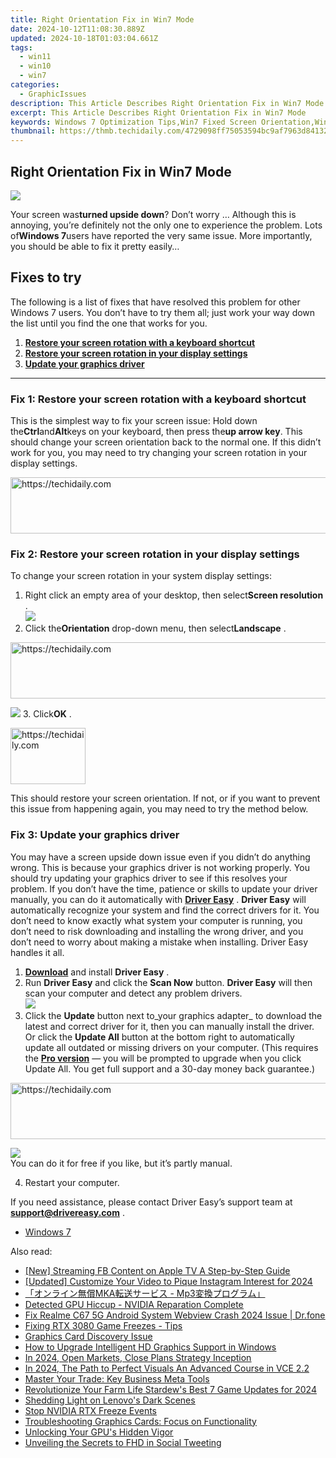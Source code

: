 ```yaml
---
title: Right Orientation Fix in Win7 Mode
date: 2024-10-12T11:08:30.889Z
updated: 2024-10-18T01:03:04.661Z
tags:
  - win11
  - win10
  - win7
categories:
  - GraphicIssues
description: This Article Describes Right Orientation Fix in Win7 Mode
excerpt: This Article Describes Right Orientation Fix in Win7 Mode
keywords: Windows 7 Optimization Tips,Win7 Fixed Screen Orientation,Windows 7 Display Settings Adjustment,Win7 Mode Orientation Correction Guide,Troubleshoot Win7 Display Orientation,Windows 7 Screen Alignment Fixes,Optimize Windows Display for Win7 Mode
thumbnail: https://thmb.techidaily.com/4729098ff75053594bc9af7963d84132dd5d779fe074b891a4ea943b993770f6.jpg
---
```


## Right Orientation Fix in Win7 Mode

![](https://images.drivereasy.com/wp-content/uploads/2018/10/img_5bd019d68ee9b-300x225.jpg)

Your screen was**turned upside down**? Don’t worry … Although this is annoying, you’re definitely not the only one to experience the problem. Lots of**Windows 7**users have reported the very same issue. More importantly, you should be able to fix it pretty easily…

## Fixes to try

The following is a list of fixes that have resolved this problem for other Windows 7 users. You don’t have to try them all; just work your way down the list until you find the one that works for you.

1. [**Restore your screen rotation with a keyboard shortcut**](#a)
2. [**Restore your screen rotation in your display settings**](#b)
3. [**Update your graphics driver**](#c)

---

### Fix 1: Restore your screen rotation with a keyboard shortcut

This is the simplest way to fix your screen issue: Hold down the**Ctrl**and**Alt**keys on your keyboard, then press the**up arrow key**. This should change your screen orientation back to the normal one. If this didn’t work for you, you may need to try changing your screen rotation in your display settings.

<!-- affiliate ads begin -->
<a href="https://ephamedtechinc.pxf.io/c/5597632/2137210/26400" target="_top" id="2137210">
  <img src="//a.impactradius-go.com/display-ad/26400-2137210" border="0" alt="https://techidaily.com" width="728" height="90"/>
</a>
<img height="0" width="0" src="https://ephamedtechinc.pxf.io/i/5597632/2137210/26400" style="position:absolute;visibility:hidden;" border="0" />
<!-- affiliate ads end -->

### Fix 2: Restore your screen rotation in your display settings

To change your screen rotation in your system display settings:

1. Right click an empty area of your desktop, then select**Screen resolution** .  
![](https://images.drivereasy.com/wp-content/uploads/2018/10/img_5bd02d88aac3e.jpg)
2. Click the**Orientation** drop-down menu, then select**Landscape** .  

<!-- affiliate ads begin -->
<a href="https://aligracehair.sjv.io/c/5597632/1997648/19272" target="_top" id="1997648">
  <img src="//a.impactradius-go.com/display-ad/19272-1997648" border="0" alt="https://techidaily.com" width="728" height="90"/>
</a>
<img height="0" width="0" src="https://aligracehair.sjv.io/i/5597632/1997648/19272" style="position:absolute;visibility:hidden;" border="0" />
<!-- affiliate ads end -->

![](https://images.drivereasy.com/wp-content/uploads/2018/10/img_5bd030adee89c.jpg)
3. Click**OK** .

<!-- affiliate ads begin -->
<a href="https://bluettieu.pxf.io/c/5597632/2141680/17091" target="_top" id="2141680">
  <img src="//a.impactradius-go.com/display-ad/17091-2141680" border="0" alt="https://techidaily.com" width="120" height="90"/>
</a>
<img height="0" width="0" src="https://bluettieu.pxf.io/i/5597632/2141680/17091" style="position:absolute;visibility:hidden;" border="0" />
<!-- affiliate ads end -->

This should restore your screen orientation. If not, or if you want to prevent this issue from happening again, you may need to try the method below.

### Fix 3: Update your graphics driver

You may have a screen upside down issue even if you didn’t do anything wrong. This is because your graphics driver is not working properly. You should try updating your graphics driver to see if this resolves your problem. If you don’t have the time, patience or skills to update your driver manually, you can do it automatically with **[Driver Easy](https://tools.techidaily.com/drivereasy/download/)** . **Driver Easy**  will automatically recognize your system and find the correct drivers for it. You don’t need to know exactly what system your computer is running, you don’t need to risk downloading and installing the wrong driver, and you don’t need to worry about making a mistake when installing. Driver Easy handles it all.

1. [**Download**](https://tools.techidaily.com/drivereasy/download/) and install **Driver Easy** .
2. Run **Driver Easy** and click the **Scan Now** button. **Driver Easy**  will then scan your computer and detect any problem drivers.  
![](https://images.drivereasy.com/wp-content/uploads/2018/10/img_5bd0366bd75a4.jpg)
3. Click the **Update**  button next to_your graphics adapter_ to download the latest and correct driver for it, then you can manually install the driver. Or click the **Update All**  button at the bottom right to automatically update all outdated or missing drivers on your computer. (This requires the **[Pro version](https://tools.techidaily.com/drivereasy/download/)**  — you will be prompted to upgrade when you click Update All. You get full support and a 30-day money back guarantee.)  

<!-- affiliate ads begin -->
<a href="https://appsumo.8odi.net/c/5597632/2043662/7443" target="_top" id="2043662">
  <img src="//a.impactradius-go.com/display-ad/7443-2043662" border="0" alt="https://techidaily.com" width="728" height="90"/>
</a>
<img height="0" width="0" src="https://appsumo.8odi.net/i/5597632/2043662/7443" style="position:absolute;visibility:hidden;" border="0" />
<!-- affiliate ads end -->

![](https://images.drivereasy.com/wp-content/uploads/2018/10/img_5bd03674f2903.jpg)  
 You can do it for free if you like, but it’s partly manual.

4. Restart your computer.

 If you need assistance, please contact Driver Easy’s support team at **[support@drivereasy.com](mailto:support@drivereasy.com)**  .

* [Windows 7](https://tools.techidaily.com/drivereasy/download/)

<ins class="adsbygoogle"
     style="display:block"
     data-ad-format="autorelaxed"
     data-ad-client="ca-pub-7571918770474297"
     data-ad-slot="1223367746"></ins>

<ins class="adsbygoogle"
     style="display:block"
     data-ad-client="ca-pub-7571918770474297"
     data-ad-slot="8358498916"
     data-ad-format="auto"
     data-full-width-responsive="true"></ins>

<span class="atpl-alsoreadstyle">Also read:</span>
<div><ul>
<li><a href="https://facebook-clips.techidaily.com/new-streaming-fb-content-on-apple-tv-a-step-by-step-guide/"><u>[New] Streaming FB Content on Apple TV A Step-by-Step Guide</u></a></li>
<li><a href="https://instagram-video-files.techidaily.com/updated-customize-your-video-to-pique-instagram-interest-for-2024/"><u>[Updated] Customize Your Video to Pique Instagram Interest for 2024</u></a></li>
<li><a href="https://blog-min.techidaily.com/mka-mp3/"><u>「オンライン無償MKA転送サービス - Mp3変換プログラム」</u></a></li>
<li><a href="https://graphic-issues.techidaily.com/detected-gpu-hiccup-nvidia-reparation-complete/"><u>Detected GPU Hiccup - NVIDIA Reparation Complete</u></a></li>
<li><a href="https://howto.techidaily.com/fix-realme-c67-5g-android-system-webview-crash-2024-issue-drfone-by-drfone-fix-android-problems-fix-android-problems/"><u>Fix Realme C67 5G Android System Webview Crash 2024 Issue | Dr.fone</u></a></li>
<li><a href="https://graphic-issues.techidaily.com/fixing-rtx-3080-game-freezes-tips/"><u>Fixing RTX 3080 Game Freezes - Tips</u></a></li>
<li><a href="https://graphic-issues.techidaily.com/graphics-card-discovery-issue/"><u>Graphics Card Discovery Issue</u></a></li>
<li><a href="https://graphic-issues.techidaily.com/how-to-upgrade-intelligent-hd-graphics-support-in-windows/"><u>How to Upgrade Intelligent HD Graphics Support in Windows</u></a></li>
<li><a href="https://extra-support.techidaily.com/in-2024-open-markets-close-plans-strategy-inception/"><u>In 2024, Open Markets, Close Plans Strategy Inception</u></a></li>
<li><a href="https://some-guidance.techidaily.com/in-2024-the-path-to-perfect-visuals-an-advanced-course-in-vce-22/"><u>In 2024, The Path to Perfect Visuals An Advanced Course in VCE 2.2</u></a></li>
<li><a href="https://facebook.techidaily.com/master-your-trade-key-business-meta-tools/"><u>Master Your Trade: Key Business Meta Tools</u></a></li>
<li><a href="https://on-screen-recording.techidaily.com/revolutionize-your-farm-life-stardews-best-7-game-updates-for-2024/"><u>Revolutionize Your Farm Life Stardew's Best 7 Game Updates for 2024</u></a></li>
<li><a href="https://graphic-issues.techidaily.com/shedding-light-on-lenovos-dark-scenes/"><u>Shedding Light on Lenovo's Dark Scenes</u></a></li>
<li><a href="https://graphic-issues.techidaily.com/stop-nvidia-rtx-freeze-events/"><u>Stop NVIDIA RTX Freeze Events</u></a></li>
<li><a href="https://graphic-issues.techidaily.com/troubleshooting-graphics-cards-focus-on-functionality/"><u>Troubleshooting Graphics Cards: Focus on Functionality</u></a></li>
<li><a href="https://graphic-issues.techidaily.com/unlocking-your-gpus-hidden-vigor/"><u>Unlocking Your GPU's Hidden Vigor</u></a></li>
<li><a href="https://twitter-videos.techidaily.com/unveiling-the-secrets-to-fhd-in-social-tweeting/"><u>Unveiling the Secrets to FHD in Social Tweeting</u></a></li>
</ul></div>

